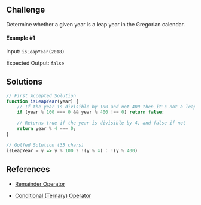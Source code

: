 ## Challenge

Determine whether a given year is a leap year in the Gregorian calendar.

#### Example #1

Input: `isLeapYear(2018)`

Expected Output: `false`

## Solutions

```js
// First Accepted Solution
function isLeapYear(year) {
    // If the year is divisible by 100 and not 400 then it's not a leap year
    if (year % 100 === 0 && year % 400 !== 0) return false;

    // Returns true if the year is divisible by 4, and false if not
    return year % 4 === 0;
}
```

```js
// Golfed Solution (35 chars)
isLeapYear = y => y % 100 ? !(y % 4) : !(y % 400)
```

## References

- [Remainder Operator](https://developer.mozilla.org/en-US/docs/Web/JavaScript/Reference/Operators/Remainder)

- [Conditional (Ternary) Operator](https://developer.mozilla.org/en-US/docs/Web/JavaScript/Reference/Operators/Conditional_Operator)